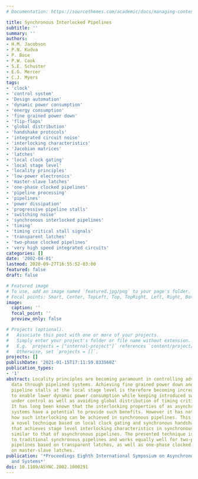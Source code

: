 ```yaml
---
# Documentation: https://sourcethemes.com/academic/docs/managing-content/

title: Synchronous Interlocked Pipelines
subtitle: ''
summary: ''
authors:
- H.M. Jacobson
- P.N. Kudva
- P. Bose
- P.W. Cook
- S.E. Schuster
- E.G. Mercer
- C.J. Myers
tags:
- 'clock'
- 'control system'
- 'Design automation'
- 'dynamic power consumption'
- 'energy consumption'
- 'fine grained power down'
- 'flip-flops'
- 'global distribution'
- 'handshake protocols'
- 'integrated circuit noise'
- 'interlocking characteristics'
- 'Jacobian matrices'
- 'latches'
- 'local clock gating'
- 'local stage level'
- 'locality principles'
- 'low-power electronics'
- 'master-slave latches'
- 'one-phase clocked pipelines'
- 'pipeline processing'
- 'pipelines'
- 'power dissipation'
- 'progressive pipeline stalls'
- 'switching noise'
- 'synchronous interlocked pipelines'
- 'timing'
- 'timing critical stall signals'
- 'transparent latches'
- 'two-phase clocked pipelines'
- 'very high speed integrated circuits'
categories: []
date: '2002-04-01'
lastmod: 2020-09-27T16:55:52-03:00
featured: false
draft: false

# Featured image
# To use, add an image named `featured.jpg/png` to your page's folder.
# Focal points: Smart, Center, TopLeft, Top, TopRight, Left, Right, BottomLeft, Bottom, BottomRight.
image:
  caption: ''
  focal_point: ''
  preview_only: false

# Projects (optional).
#   Associate this post with one or more of your projects.
#   Simply enter your project's folder or file name without extension.
#   E.g. `projects = ["internal-project"]` references `content/project/deep-learning/index.md`.
#   Otherwise, set `projects = []`.
projects: []
publishDate: '2021-01-15T17:11:59.833560Z'
publication_types:
- '1'
abstract: Locality principles are becoming paramount in controlling advancement of
  data through pipelined systems. Achieving fine grained power down and progressive
  pipeline stalls at the local stage level is therefore becoming increasingly, important
  to enable lower dynamic power consumption while keeping introduced switching noise
  under control as well as avoiding global distribution of timing critical stall signals.
  It has long been known that the interlocking properties of as asynchronous pipelined
  systems have a potential to provide such benefits. However it has not been understood
  how such interlocking can be achieved in synchronous pipelines. This paper presents
  a novel technique based on local clock gating and synchronous handshake protocols
  that achieves stage level interlocking characteristics in synchronous pipelines
  similar to that of asynchronous pipelines. The presented technique is directly applicable
  to traditional synchronous pipelines and works equally well for two-phase clocked
  pipelines based on transparent latches, as well as one-phase clocked pipelines based
  on master-slave latches.
publication: '*Proceedings Eighth International Symposium on Asynchronous Circuits
  and Systems*'
doi: 10.1109/ASYNC.2002.1000291
---
```

